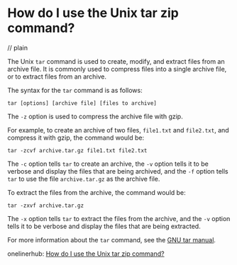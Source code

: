 # How do I use the Unix tar zip command?
// plain

The Unix `tar` command is used to create, modify, and extract files from an archive file. It is commonly used to compress files into a single archive file, or to extract files from an archive.

The syntax for the `tar` command is as follows:
```
tar [options] [archive file] [files to archive]
```

The `-z` option is used to compress the archive file with gzip.

For example, to create an archive of two files, `file1.txt` and `file2.txt`, and compress it with gzip, the command would be:
```
tar -zcvf archive.tar.gz file1.txt file2.txt
```

The `-c` option tells `tar` to create an archive, the `-v` option tells it to be verbose and display the files that are being archived, and the `-f` option tells `tar` to use the file `archive.tar.gz` as the archive file.

To extract the files from the archive, the command would be:
```
tar -zxvf archive.tar.gz
```

The `-x` option tells `tar` to extract the files from the archive, and the `-v` option tells it to be verbose and display the files that are being extracted.

For more information about the `tar` command, see the [GNU tar manual](https://www.gnu.org/software/tar/manual/tar.html).

onelinerhub: [How do I use the Unix tar zip command?](https://onelinerhub.com/cli-tar/how-do-i-use-the-unix-tar-zip-command)